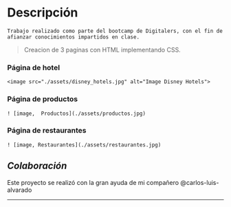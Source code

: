 # **Descripción**

`Trabajo realizado como parte del bootcamp de Digitalers, con el fin de afianzar conocimientos impartidos en clase.`


>Creacion de 3 paginas con HTML implementando CSS. 

### Página de hotel 

    <image src="./assets/disney_hotels.jpg" alt="Image Disney Hotels">

### Página de productos 

    ! [image,  Productos](./assets/productos.jpg)   


### Página de restaurantes 


    ! [image, Restaurantes](./assets/restaurantes.jpg)



## ***Colaboración***
Este proyecto se realizó con la gran ayuda de mi compañero @carlos-luis-alvarado


----------------------------------------------------------------------------------------------------






